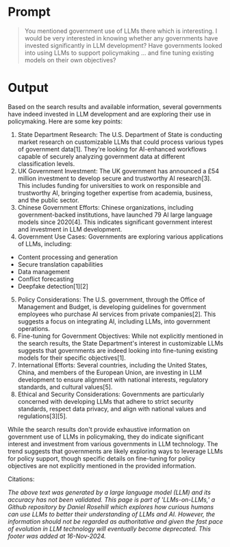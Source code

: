 # Prompt

> You mentioned government use of LLMs there which is interesting. I would be very interested in knowing whether any governments have invested significantly in LLM development? Have governments looked into using LLMs to support policymaking ... and fine tuning existing models on their own objectives?

# Output

Based on the search results and available information, several governments have indeed invested in LLM development and are exploring their use in policymaking. Here are some key points:

1. State Department Research:
   The U.S. Department of State is conducting market research on customizable LLMs that could process various types of government data\[1]. They're looking for AI-enhanced workflows capable of securely analyzing government data at different classification levels.
2. UK Government Investment:
   The UK government has announced a £54 million investment to develop secure and trustworthy AI research\[3]. This includes funding for universities to work on responsible and trustworthy AI, bringing together expertise from academia, business, and the public sector.
3. Chinese Government Efforts:
   Chinese organizations, including government-backed institutions, have launched 79 AI large language models since 2020\[4]. This indicates significant government interest and investment in LLM development.
4. Government Use Cases:
   Governments are exploring various applications of LLMs, including:

- Content processing and generation
- Secure translation capabilities
- Data management
- Conflict forecasting
- Deepfake detection\[1]\[2]

5. Policy Considerations:
   The U.S. government, through the Office of Management and Budget, is developing guidelines for government employees who purchase AI services from private companies\[2]. This suggests a focus on integrating AI, including LLMs, into government operations.
6. Fine-tuning for Government Objectives:
   While not explicitly mentioned in the search results, the State Department's interest in customizable LLMs suggests that governments are indeed looking into fine-tuning existing models for their specific objectives\[1].
7. International Efforts:
   Several countries, including the United States, China, and members of the European Union, are investing in LLM development to ensure alignment with national interests, regulatory standards, and cultural values\[5].
8. Ethical and Security Considerations:
   Governments are particularly concerned with developing LLMs that adhere to strict security standards, respect data privacy, and align with national values and regulations\[3]\[5].

While the search results don't provide exhaustive information on government use of LLMs in policymaking, they do indicate significant interest and investment from various governments in LLM technology. The trend suggests that governments are likely exploring ways to leverage LLMs for policy support, though specific details on fine-tuning for policy objectives are not explicitly mentioned in the provided information.

Citations:

*The above text was generated by a large language model (LLM) and its accuracy has not been validated. This page is part of 'LLMs-on-LLMs,' a Github repository by Daniel Rosehill which explores how curious humans can use LLMs to better their understanding of LLMs and AI. However, the information should not be regarded as authoritative and given the fast pace of evolution in LLM technology will eventually become deprecated. This footer was added at 16-Nov-2024.*


